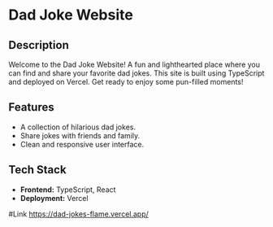 # Dad Joke Website

## Description
Welcome to the Dad Joke Website! A fun and lighthearted place where you can find and share your favorite dad jokes. This site is built using TypeScript and deployed on Vercel. Get ready to enjoy some pun-filled moments!

## Features
- A collection of hilarious dad jokes.
- Share jokes with friends and family.
- Clean and responsive user interface.

## Tech Stack
- **Frontend:** TypeScript, React
- **Deployment:** Vercel

#Link
https://dad-jokes-flame.vercel.app/

